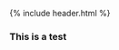 ---
---

<!DOCTYPE html>
<html lang="en">
<head>
  <title></title>
  <meta charset="utf-8">
  <meta name="viewport" content="width=device-width, initial-scale=1">
  <link rel="shortcut icon" href="/assets/img/favicons/favicon.ico">  
  <link rel="stylesheet" href="/assets/css/main.css" />
  
</head>
<body>

{% include header.html %}

<h3 class="header">This is a test</h3>